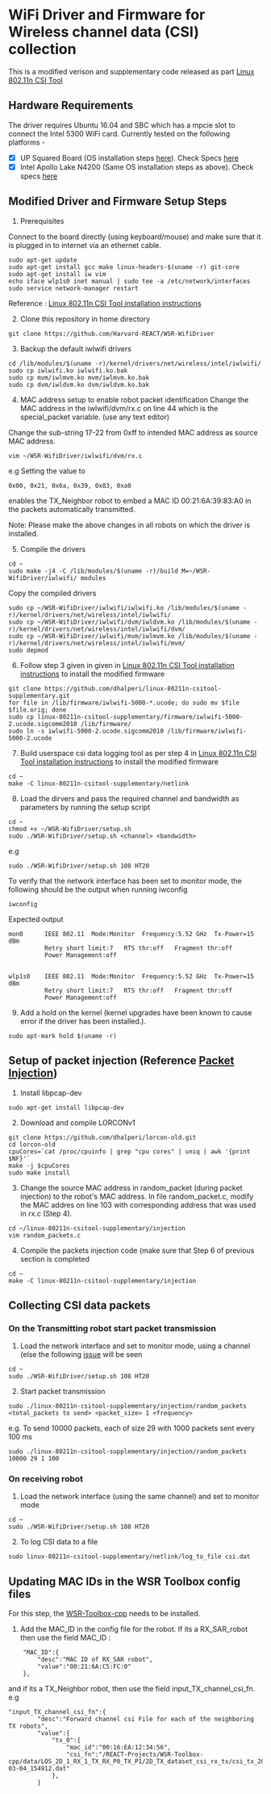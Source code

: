 # WiFi Driver and Firmware for Wireless channel data (CSI) collection

This is a modified verison and supplementary code released as part [Linux 802.11n CSI Tool](http://dhalperi.github.io/linux-80211n-csitool/) 

## Hardware Requirements
The driver requires Ubuntu 16.04 and SBC which has a mpcie slot to connect the Intel 5300 WiFi card. Currently tested on the following platforms -

- [x] UP Squared Board (OS installation steps [here](https://github.com/up-board/up-community/wiki/Ubuntu_16.04)). Check Specs [here](https://up-shop.org/up-squared-series.html)
- [x] Intel Apollo Lake N4200 (Same OS installation steps as above). Check specs [here](https://www.onlogic.com/epm163/)

## Modified Driver and Firmware Setup Steps

1. Prerequisites

Connect to the board directly (using keyboard/mouse) and make sure that it is plugged in to internet via an ethernet cable.

```
sudo apt-get update 
sudo apt-get install gcc make linux-headers-$(uname -r) git-core
sudo apt-get install iw vim
echo iface wlp1s0 inet manual | sudo tee -a /etc/network/interfaces
sudo service network-manager restart
```

Reference : [Linux 802.11n CSI Tool installation instructions](http://dhalperi.github.io/linux-80211n-csitool/installation.html)


2. Clone this repository in home directory 
```
git clone https://github.com/Harvard-REACT/WSR-WifiDriver
```

3. Backup the default iwlwifi drivers
```
cd /lib/modules/$(uname -r)/kernel/drivers/net/wireless/intel/iwlwifi/
sudo cp iwlwifi.ko iwlwifi.ko.bak
sudo cp mvm/iwlmvm.ko mvm/iwlmvm.ko.bak
sudo cp dvm/iwldvm.ko dvm/iwldvm.ko.bak
```

4. MAC address setup to enable robot packet identification
Change the MAC address in the iwlwifi/dvm/rx.c on line 44 which is the special_packet variable. (use any text editor)

Change the sub-string 17-22 from 0xff to intended MAC address as source MAC address.
```
vim ~/WSR-WifiDriver/iwlwifi/dvm/rx.c
```

e.g Setting the value to
```
0x00, 0x21, 0x6a, 0x39, 0x83, 0xa0
``` 
enables the TX_Neighbor robot to embed a MAC ID 00:21:6A:39:83:A0 in the packets automatically transmitted. 

Note: Please make the above changes in all robots on which the driver is installed. 

5. Compile the drivers
```
cd ~
sudo make -j4 -C /lib/modules/$(uname -r)/build M=~/WSR-WifiDriver/iwlwifi/ modules
```

Copy the compiled drivers
```
sudo cp ~/WSR-WifiDriver/iwlwifi/iwlwifi.ko /lib/modules/$(uname -r)/kernel/drivers/net/wireless/intel/iwlwifi/
sudo cp ~/WSR-WifiDriver/iwlwifi/dvm/iwldvm.ko /lib/modules/$(uname -r)/kernel/drivers/net/wireless/intel/iwlwifi/dvm/
sudo cp ~/WSR-WifiDriver/iwlwifi/mvm/iwlmvm.ko /lib/modules/$(uname -r)/kernel/drivers/net/wireless/intel/iwlwifi/mvm/
sudo depmod
```

6. Follow step 3 given in given in [Linux 802.11n CSI Tool installation instructions](http://dhalperi.github.io/linux-80211n-csitool/installation.html) to install the modified firmware

```
git clone https://github.com/dhalperi/linux-80211n-csitool-supplementary.git
for file in /lib/firmware/iwlwifi-5000-*.ucode; do sudo mv $file $file.orig; done
sudo cp linux-80211n-csitool-supplementary/firmware/iwlwifi-5000-2.ucode.sigcomm2010 /lib/firmware/
sudo ln -s iwlwifi-5000-2.ucode.sigcomm2010 /lib/firmware/iwlwifi-5000-2.ucode
```

7. Build userspace csi data logging tool as per step 4 in [Linux 802.11n CSI Tool installation instructions](http://dhalperi.github.io/linux-80211n-csitool/installation.html) to install the modified firmware
```
cd ~
make -C linux-80211n-csitool-supplementary/netlink
```

8. Load the dirvers and pass the required channel and bandwidth as parameters by running the setup script
```
cd ~
chmod +x ~/WSR-WifiDriver/setup.sh
sudo ./WSR-WifiDriver/setup.sh <channel> <bandwidth>
```
e.g
```
sudo ./WSR-WifiDriver/setup.sh 108 HT20
```
To verify that the network interface has been set to monitor mode, the following should be the output when running iwconfig

```
iwconfig

```

Expected output

```
mon0      IEEE 802.11  Mode:Monitor  Frequency:5.52 GHz  Tx-Power=15 dBm   
          Retry short limit:7   RTS thr:off   Fragment thr:off
          Power Management:off
          

wlp1s0    IEEE 802.11  Mode:Monitor  Frequency:5.52 GHz  Tx-Power=15 dBm   
          Retry short limit:7   RTS thr:off   Fragment thr:off
          Power Management:off

```

9. Add a hold on the kernel (kernel upgrades have been known to cause error if the driver has been installed.).
```
sudo apt-mark hold $(uname -r)
```

## Setup of packet injection (Reference [Packet Injection](https://github.com/dhalperi/linux-80211n-csitool-supplementary/tree/master/injection))
1. Install libpcap-dev
```
sudo apt-get install libpcap-dev
```

2. Download and compile LORCONv1
```
git clone https://github.com/dhalperi/lorcon-old.git
cd lorcon-old
cpuCores=`cat /proc/cpuinfo | grep "cpu cores" | uniq | awk '{print $NF}'` 
make -j $cpuCores
sudo make install
```

3. Change the source MAC address in random_packet (during packet injection) to the robot's MAC address. In file random_packet.c, modify the MAC addres on line 103 with corresponding address that was used in rx.c (Step 4).

```
cd ~/linux-80211n-csitool-supplementary/injection
vim random_packets.c
```

4. Compile the packets injection code (make sure that Step 6 of previous section is completed
```
cd ~
make -C linux-80211n-csitool-supplementary/injection
```

## Collecting CSI data packets
### On the Transmitting robot start packet transmission

1. Load the network interface and set to monitor mode, using a channel (else the following [issue](https://github.com/dhalperi/linux-80211n-csitool-supplementary/issues/132) will be seen
```
cd ~
sudo ./WSR-WifiDriver/setup.sh 108 HT20
```

2. Start packet transmission
```
sudo ./linux-80211n-csitool-supplementary/injection/random_packets <total_packets to send> <packet_size> 1 <frequency>
```

e.g. To send 10000 packets, each of size 29 with 1000 packets sent every 100 ms

```
sudo ./linux-80211n-csitool-supplementary/injection/random_packets 10000 29 1 100
```

### On receiving robot
1. Load the network interface (using the same channel) and set to monitor mode
```
cd ~
sudo ./WSR-WifiDriver/setup.sh 108 HT20
```

2. To log CSI data to a file
```
sudo linux-80211n-csitool-supplementary/netlink/log_to_file csi.dat
```

## Updating MAC IDs in the WSR Toolbox config files
For this step, the [WSR-Toolbox-cpp](https://github.com/Harvard-REACT/WSR-Toolbox-cpp) needs to be installed.

1. Add the MAC_ID in the config file for the robot. If its a RX_SAR_robot then use the field MAC_ID :
```
    "MAC_ID":{
        "desc":"MAC ID of RX_SAR robot",
        "value":"00:21:6A:C5:FC:0"
    },
``` 

and if its a TX_Neighbor robot, then use the field input_TX_channel_csi_fn. e.g
```
"input_TX_channel_csi_fn":{
        "desc":"Forward channel csi File for each of the neighboring TX robots",
        "value":{
            "tx_0":{
                "mac_id":"00:16:EA:12:34:56",
                "csi_fn":"/REACT-Projects/WSR-Toolbox-cpp/data/LOS_2D_1_RX_1_TX_RX_P0_TX_P1/2D_TX_dataset_csi_rx_tx/csi_tx_2021-03-04_154912.dat"
            },
        }
```











